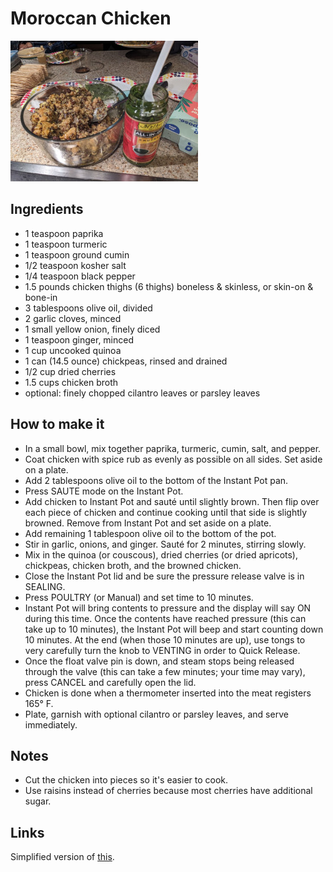 # Moroccan Chicken

![chicken](moroccan-chicken.jpg)

## Ingredients
* 1 teaspoon paprika
* 1 teaspoon turmeric
* 1 teaspoon ground cumin
* 1/2 teaspoon kosher salt
* 1/4 teaspoon black pepper
* 1.5 pounds chicken thighs (6 thighs) boneless & skinless, or skin-on & bone-in
* 3 tablespoons olive oil, divided
* 2 garlic cloves, minced
* 1 small yellow onion, finely diced
* 1 teaspoon ginger, minced
* 1 cup uncooked quinoa
* 1 can (14.5 ounce) chickpeas, rinsed and drained
* 1/2 cup dried cherries
* 1.5 cups chicken broth
* optional: finely chopped cilantro leaves or parsley leaves

## How to make it
* In a small bowl, mix together paprika, turmeric, cumin, salt, and pepper.
* Coat chicken with spice rub as evenly as possible on all sides. Set aside on a plate.
* Add 2 tablespoons olive oil to the bottom of the Instant Pot pan.
* Press SAUTE mode on the Instant Pot.
* Add chicken to Instant Pot and sauté until slightly brown. Then flip over each piece of chicken and continue cooking until that side is slightly browned. Remove from Instant Pot and set aside on a plate.
* Add remaining 1 tablespoon olive oil to the bottom of the pot.
* Stir in garlic, onions, and ginger. Sauté for 2 minutes, stirring slowly.
* Mix in the quinoa (or couscous), dried cherries (or dried apricots), chickpeas, chicken broth, and the browned chicken.
* Close the Instant Pot lid and be sure the pressure release valve is in SEALING.
* Press POULTRY (or Manual) and set time to 10 minutes.
* Instant Pot will bring contents to pressure and the display will say ON during this time. Once the contents have reached pressure (this can take up to 10 minutes), the Instant Pot will beep and start counting down 10 minutes. At the end (when those 10 minutes are up), use tongs to very carefully turn the knob to VENTING in order to Quick Release.
* Once the float valve pin is down, and steam stops being released through the valve (this can take a few minutes; your time may vary), press CANCEL and carefully open the lid.
* Chicken is done when a thermometer inserted into the meat registers 165° F.
* Plate, garnish with optional cilantro or parsley leaves, and serve immediately.

## Notes
* Cut the chicken into pieces so it's easier to cook.
* Use raisins instead of cherries because most cherries have additional sugar.

## Links
Simplified version of [this](https://urbanblisslife.com/healthy-instant-pot-moroccan-chicken/#recipe).
